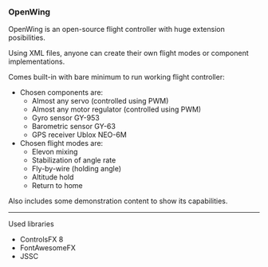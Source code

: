 ### OpenWing

OpenWing is an open-source flight controller with huge extension posibilities.

Using XML files, anyone can create their own flight modes or component implementations.

Comes built-in with bare minimum to run working flight controller:

- Chosen components are:
    - Almost any servo (controlled using PWM)
    - Almost any motor regulator (controlled using PWM)
    - Gyro sensor GY-953
    - Barometric sensor GY-63
    - GPS receiver Ublox NEO-6M
- Chosen flight modes are:
    - Elevon mixing
    - Stabilization of angle rate
    - Fly-by-wire (holding angle)
    - Altitude hold
    - Return to home
    
Also includes some demonstration content to show its capabilities.
***
Used libraries 
- ControlsFX 8
- FontAwesomeFX
- JSSC
